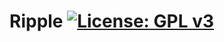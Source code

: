 # Ripple [![License: GPL v3](https://img.shields.io/badge/License-GPLv3-blue.svg)](https://www.gnu.org/licenses/gpl-3.0)
